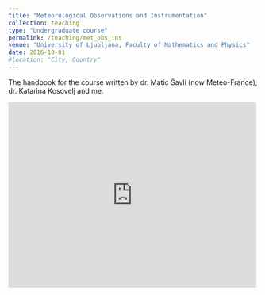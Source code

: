 ```yaml
---
title: "Meteorological Observations and Instrumentation"
collection: teaching
type: "Undergraduate course"
permalink: /teaching/met_obs_ins
venue: "University of Ljubljana, Faculty of Mathematics and Physics"
date: 2016-10-01
#location: "City, Country"
---
```


The handbook for the course written by dr. Matic Šavli (now Meteo-France), dr. Katarina Kosovelj and me.

<embed src="https://drive.google.com/viewerng/viewer?embedded=true&url=http://zaplotnik.github.io/files/vaje_sections.pdf" width="500" height="375">
